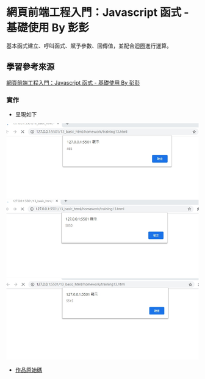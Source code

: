 # 網頁前端工程入門：Javascript 函式 - 基礎使用 By 彭彭

基本函式建立、呼叫函式、賦予參數、回傳值，並配合迴圈進行運算。

## 學習參考來源

[網頁前端工程入門：Javascript 函式 - 基礎使用 By 彭彭](https://www.youtube.com/watch?v=A5s8BbE27hk&list=PL-g0fdC5RMbpqZ0bmvJTgVTS4tS3txRVp&index=14)

### 實作

- 呈現如下

![作品](/13_basic_html/images/1598329423490.jpg)
![作品](/13_basic_html/images/1598329522554.jpg)
![作品](/13_basic_html/images/1598329529122.jpg)

- [作品原始碼](/13_basic_html/homework/training13.html)
